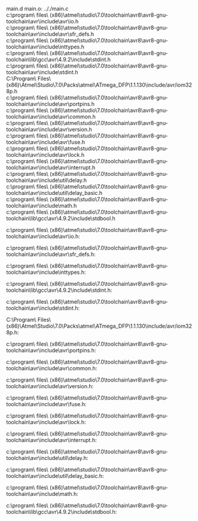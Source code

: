 
main.d main.o: .././main.c \
 c:\program\ files\ (x86)\atmel\studio\7.0\toolchain\avr8\avr8-gnu-toolchain\avr\include\avr\io.h \
 c:\program\ files\ (x86)\atmel\studio\7.0\toolchain\avr8\avr8-gnu-toolchain\avr\include\avr\sfr_defs.h \
 c:\program\ files\ (x86)\atmel\studio\7.0\toolchain\avr8\avr8-gnu-toolchain\avr\include\inttypes.h \
 c:\program\ files\ (x86)\atmel\studio\7.0\toolchain\avr8\avr8-gnu-toolchain\lib\gcc\avr\4.9.2\include\stdint.h \
 c:\program\ files\ (x86)\atmel\studio\7.0\toolchain\avr8\avr8-gnu-toolchain\avr\include\stdint.h \
 C:\Program\ Files\ (x86)\Atmel\Studio\7.0\Packs\atmel\ATmega_DFP\1.1.130\include/avr/iom328p.h \
 c:\program\ files\ (x86)\atmel\studio\7.0\toolchain\avr8\avr8-gnu-toolchain\avr\include\avr\portpins.h \
 c:\program\ files\ (x86)\atmel\studio\7.0\toolchain\avr8\avr8-gnu-toolchain\avr\include\avr\common.h \
 c:\program\ files\ (x86)\atmel\studio\7.0\toolchain\avr8\avr8-gnu-toolchain\avr\include\avr\version.h \
 c:\program\ files\ (x86)\atmel\studio\7.0\toolchain\avr8\avr8-gnu-toolchain\avr\include\avr\fuse.h \
 c:\program\ files\ (x86)\atmel\studio\7.0\toolchain\avr8\avr8-gnu-toolchain\avr\include\avr\lock.h \
 c:\program\ files\ (x86)\atmel\studio\7.0\toolchain\avr8\avr8-gnu-toolchain\avr\include\avr\interrupt.h \
 c:\program\ files\ (x86)\atmel\studio\7.0\toolchain\avr8\avr8-gnu-toolchain\avr\include\util\delay.h \
 c:\program\ files\ (x86)\atmel\studio\7.0\toolchain\avr8\avr8-gnu-toolchain\avr\include\util\delay_basic.h \
 c:\program\ files\ (x86)\atmel\studio\7.0\toolchain\avr8\avr8-gnu-toolchain\avr\include\math.h \
 c:\program\ files\ (x86)\atmel\studio\7.0\toolchain\avr8\avr8-gnu-toolchain\lib\gcc\avr\4.9.2\include\stdbool.h

c:\program\ files\ (x86)\atmel\studio\7.0\toolchain\avr8\avr8-gnu-toolchain\avr\include\avr\io.h:

c:\program\ files\ (x86)\atmel\studio\7.0\toolchain\avr8\avr8-gnu-toolchain\avr\include\avr\sfr_defs.h:

c:\program\ files\ (x86)\atmel\studio\7.0\toolchain\avr8\avr8-gnu-toolchain\avr\include\inttypes.h:

c:\program\ files\ (x86)\atmel\studio\7.0\toolchain\avr8\avr8-gnu-toolchain\lib\gcc\avr\4.9.2\include\stdint.h:

c:\program\ files\ (x86)\atmel\studio\7.0\toolchain\avr8\avr8-gnu-toolchain\avr\include\stdint.h:

C:\Program\ Files\ (x86)\Atmel\Studio\7.0\Packs\atmel\ATmega_DFP\1.1.130\include/avr/iom328p.h:

c:\program\ files\ (x86)\atmel\studio\7.0\toolchain\avr8\avr8-gnu-toolchain\avr\include\avr\portpins.h:

c:\program\ files\ (x86)\atmel\studio\7.0\toolchain\avr8\avr8-gnu-toolchain\avr\include\avr\common.h:

c:\program\ files\ (x86)\atmel\studio\7.0\toolchain\avr8\avr8-gnu-toolchain\avr\include\avr\version.h:

c:\program\ files\ (x86)\atmel\studio\7.0\toolchain\avr8\avr8-gnu-toolchain\avr\include\avr\fuse.h:

c:\program\ files\ (x86)\atmel\studio\7.0\toolchain\avr8\avr8-gnu-toolchain\avr\include\avr\lock.h:

c:\program\ files\ (x86)\atmel\studio\7.0\toolchain\avr8\avr8-gnu-toolchain\avr\include\avr\interrupt.h:

c:\program\ files\ (x86)\atmel\studio\7.0\toolchain\avr8\avr8-gnu-toolchain\avr\include\util\delay.h:

c:\program\ files\ (x86)\atmel\studio\7.0\toolchain\avr8\avr8-gnu-toolchain\avr\include\util\delay_basic.h:

c:\program\ files\ (x86)\atmel\studio\7.0\toolchain\avr8\avr8-gnu-toolchain\avr\include\math.h:

c:\program\ files\ (x86)\atmel\studio\7.0\toolchain\avr8\avr8-gnu-toolchain\lib\gcc\avr\4.9.2\include\stdbool.h:
